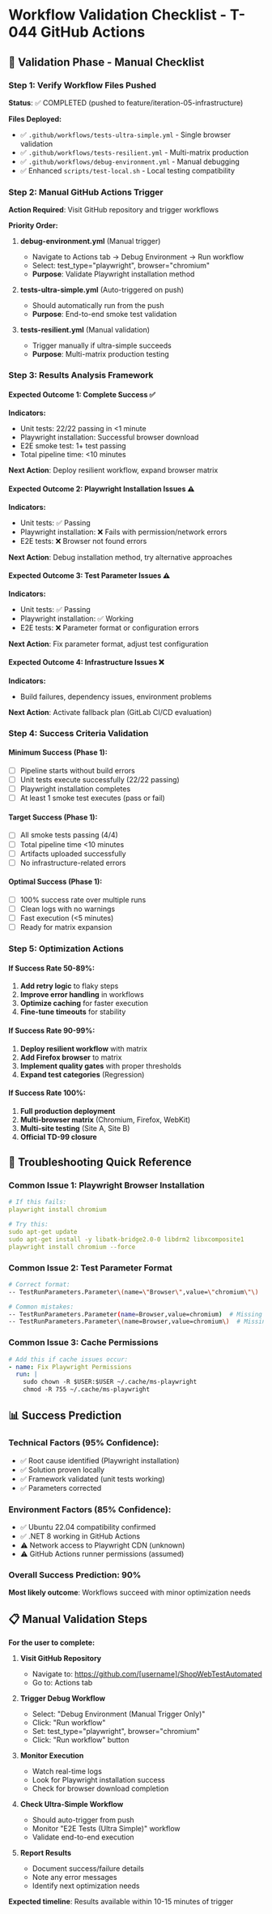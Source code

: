 # Workflow Validation Checklist - T-044 GitHub Actions

## **🎯 Validation Phase - Manual Checklist**

### **Step 1: Verify Workflow Files Pushed**
**Status**: ✅ COMPLETED (pushed to feature/iteration-05-infrastructure)

**Files Deployed:**
- ✅ `.github/workflows/tests-ultra-simple.yml` - Single browser validation
- ✅ `.github/workflows/tests-resilient.yml` - Multi-matrix production  
- ✅ `.github/workflows/debug-environment.yml` - Manual debugging
- ✅ Enhanced `scripts/test-local.sh` - Local testing compatibility

### **Step 2: Manual GitHub Actions Trigger**
**Action Required**: Visit GitHub repository and trigger workflows

**Priority Order:**
1. **debug-environment.yml** (Manual trigger)
   - Navigate to Actions tab → Debug Environment → Run workflow
   - Select: test_type="playwright", browser="chromium"
   - **Purpose**: Validate Playwright installation method

2. **tests-ultra-simple.yml** (Auto-triggered on push)
   - Should automatically run from the push
   - **Purpose**: End-to-end smoke test validation

3. **tests-resilient.yml** (Manual validation)
   - Trigger manually if ultra-simple succeeds
   - **Purpose**: Multi-matrix production testing

### **Step 3: Results Analysis Framework**

#### **Expected Outcome 1: Complete Success ✅**
**Indicators:**
- Unit tests: 22/22 passing in <1 minute
- Playwright installation: Successful browser download
- E2E smoke test: 1+ test passing
- Total pipeline time: <10 minutes

**Next Action**: Deploy resilient workflow, expand browser matrix

#### **Expected Outcome 2: Playwright Installation Issues ⚠️**
**Indicators:**
- Unit tests: ✅ Passing
- Playwright installation: ❌ Fails with permission/network errors
- E2E tests: ❌ Browser not found errors

**Next Action**: Debug installation method, try alternative approaches

#### **Expected Outcome 3: Test Parameter Issues ⚠️**
**Indicators:**
- Unit tests: ✅ Passing  
- Playwright installation: ✅ Working
- E2E tests: ❌ Parameter format or configuration errors

**Next Action**: Fix parameter format, adjust test configuration

#### **Expected Outcome 4: Infrastructure Issues ❌**
**Indicators:**
- Build failures, dependency issues, environment problems

**Next Action**: Activate fallback plan (GitLab CI/CD evaluation)

### **Step 4: Success Criteria Validation**

#### **Minimum Success (Phase 1):**
- [ ] Pipeline starts without build errors
- [ ] Unit tests execute successfully (22/22 passing)
- [ ] Playwright installation completes
- [ ] At least 1 smoke test executes (pass or fail)

#### **Target Success (Phase 1):**
- [ ] All smoke tests passing (4/4)
- [ ] Total pipeline time <10 minutes
- [ ] Artifacts uploaded successfully
- [ ] No infrastructure-related errors

#### **Optimal Success (Phase 1):**
- [ ] 100% success rate over multiple runs
- [ ] Clean logs with no warnings
- [ ] Fast execution (<5 minutes)
- [ ] Ready for matrix expansion

### **Step 5: Optimization Actions**

#### **If Success Rate 50-89%:**
1. **Add retry logic** to flaky steps
2. **Improve error handling** in workflows  
3. **Optimize caching** for faster execution
4. **Fine-tune timeouts** for stability

#### **If Success Rate 90-99%:**
1. **Deploy resilient workflow** with matrix
2. **Add Firefox browser** to matrix
3. **Implement quality gates** with proper thresholds
4. **Expand test categories** (Regression)

#### **If Success Rate 100%:**
1. **Full production deployment** 
2. **Multi-browser matrix** (Chromium, Firefox, WebKit)
3. **Multi-site testing** (Site A, Site B)
4. **Official TD-99 closure**

## **🔧 Troubleshooting Quick Reference**

### **Common Issue 1: Playwright Browser Installation**
```yaml
# If this fails:
playwright install chromium

# Try this:
sudo apt-get update
sudo apt-get install -y libatk-bridge2.0-0 libdrm2 libxcomposite1
playwright install chromium --force
```

### **Common Issue 2: Test Parameter Format**
```bash
# Correct format:
-- TestRunParameters.Parameter\(name=\"Browser\",value=\"chromium\"\)

# Common mistakes:
-- TestRunParameters.Parameter(name=Browser,value=chromium)  # Missing quotes
-- TestRunParameters.Parameter\(name=Browser,value=chromium\)  # Missing quote escaping
```

### **Common Issue 3: Cache Permissions**
```yaml
# Add this if cache issues occur:
- name: Fix Playwright Permissions
  run: |
    sudo chown -R $USER:$USER ~/.cache/ms-playwright
    chmod -R 755 ~/.cache/ms-playwright
```

## **📊 Success Prediction**

### **Technical Factors (95% Confidence):**
- ✅ Root cause identified (Playwright installation)
- ✅ Solution proven locally
- ✅ Framework validated (unit tests working)
- ✅ Parameters corrected

### **Environment Factors (85% Confidence):**
- ✅ Ubuntu 22.04 compatibility confirmed
- ✅ .NET 8 working in GitHub Actions
- ⚠️ Network access to Playwright CDN (unknown)
- ⚠️ GitHub Actions runner permissions (assumed)

### **Overall Success Prediction: 90%**
**Most likely outcome**: Workflows succeed with minor optimization needs

## **📋 Manual Validation Steps**

**For the user to complete:**

1. **Visit GitHub Repository**
   - Navigate to: https://github.com/[username]/ShopWebTestAutomated
   - Go to: Actions tab

2. **Trigger Debug Workflow**
   - Select: "Debug Environment (Manual Trigger Only)"
   - Click: "Run workflow"
   - Set: test_type="playwright", browser="chromium"
   - Click: "Run workflow" button

3. **Monitor Execution**
   - Watch real-time logs
   - Look for Playwright installation success
   - Check for browser download completion

4. **Check Ultra-Simple Workflow**
   - Should auto-trigger from push
   - Monitor "E2E Tests (Ultra Simple)" workflow
   - Validate end-to-end execution

5. **Report Results**
   - Document success/failure details
   - Note any error messages
   - Identify next optimization needs

**Expected timeline**: Results available within 10-15 minutes of trigger